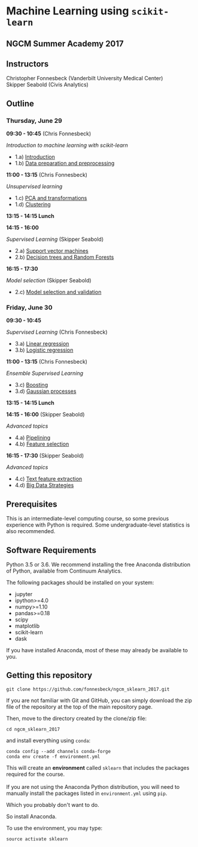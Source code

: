# Machine Learning using `scikit-learn`

## NGCM Summer Academy 2017



## Instructors

Christopher Fonnesbeck (Vanderbilt University Medical Center)  
Skipper Seabold (Civis Analytics)

## Outline

### Thursday, June 29

**09:30 - 10:45** (Chris Fonnesbeck)

*Introduction to machine learning with scikit-learn*

- 1.a) [Introduction](notebooks/1a-Scikit-Learn.ipynb)
- 1.b) [Data preparation and preprocessing](notebooks/1b-Data-Preprocessing.ipynb)

**11:00 - 13:15** (Chris Fonnesbeck)

*Unsupervised learning*

- 1.c) [PCA and transformations](notebooks/1c-Dimensionality-Reduction.ipynb)
- 1.d) [Clustering](notebooks/1d-Clustering.ipynb)


**13:15 - 14:15 Lunch**

**14:15 - 16:00**

*Supervised Learning* (Skipper Seabold)

- 2.a) [Support vector machines](notebooks/2a-Support-Vector-Machines.ipynb)
- 2.b) [Decision trees and Random Forests](notebooks/2b-Decision-Trees-and-Random-Forests.ipynb)

**16:15 - 17:30** 

*Model selection* (Skipper Seabold)

- 2.c) [Model selection and validation](notebooks/2c-Model-selection-and-validation.ipynb)

### Friday, June 30

**09:30 - 10:45**

*Supervised Learning* (Chris Fonnesbeck)

- 3.a) [Linear regression](notebooks/3a-Regression-Analysis.ipynb)
- 3.b) [Logistic regression](3a-Regression-Analysis-ipynb)

**11:00 - 13:15** (Chris Fonnesbeck)

*Ensemble Supervised Learning*

- 3.c) [Boosting](notebooks/4a-Boosting.ipynb)
- 3.d) [Gaussian processes](notebooks/4b-Gaussian-Processes.ipynb)

**13:15 - 14:15 Lunch**

**14:15 - 16:00** (Skipper Seabold)

*Advanced topics*

- 4.a) [Pipelining](notebooks/4a-Pipelines.ipynb)
- 4.b) [Feature selection](notebooks/4b-Feature-Selection)

**16:15 - 17:30** (Skipper Seabold)

*Advanced topics*

- 4.c) [Text feature extraction](notebooks/5a-Text-Data.ipynb)
- 4.d) [Big Data Strategies](notebooks/5b-Big-Data-Strategies.ipynb)


## Prerequisites

This is an intermediate-level computing course, so some previous experience with Python is required. Some undergraduate-level statistics is also recommended.

## Software Requirements

Python 3.5 or 3.6. We recommend installing the free Anaconda distribution of Python, available from Continuum Analytics.

The following packages should be installed on your system:

- jupyter
- ipython>=4.0
- numpy>=1.10
- pandas>=0.18
- scipy
- matplotlib
- scikit-learn
- dask

If you have installed Anaconda, most of these may already be available to you.

## Getting this repository

    git clone https://github.com/fonnesbeck/ngcm_sklearn_2017.git

If you are not familiar with Git and GitHub, you can simply download the zip file of the repository at the top of the main repository page.

Then, move to the directory created by the clone/zip file:

    cd ngcm_sklearn_2017

and install everything using `conda`:

    conda config --add channels conda-forge
    conda env create -f environment.yml

This will create an **environment** called `sklearn` that includes the packages required for the course.    
​    
If you are not using the Anaconda Python distribution, you will need to manually install the packages listed in `environment.yml` using `pip`.

Which you probably don't want to do.

So install Anaconda.

To use the environment, you may type:

    source activate sklearn
